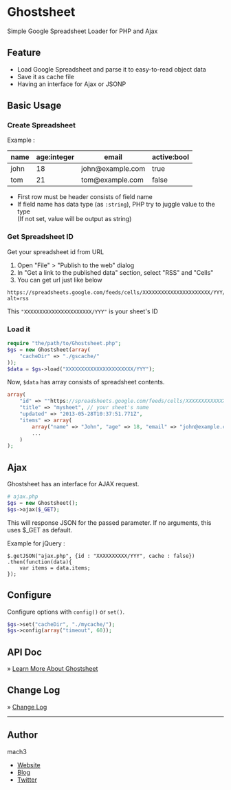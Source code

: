 
# Ghostsheet

Simple Google Spreadsheet Loader for PHP and Ajax

## Feature

- Load Google Spreadsheet and parse it to easy-to-read object data
- Save it as cache file
- Having an interface for Ajax or JSONP

## Basic Usage

### Create Spreadsheet

Example :

<table>
	<thead>
		<tr>
			<th>name</th>
			<th>age:integer</th>
			<th>email</th>
			<th>active:bool</th>
		</tr>
	</thead>
	<tbody>
		<tr>
			<td>john</td>
			<td>18</td>
			<td>john@example.com</td>
			<td>true</td>
		</tr>
		<tr>
			<td>tom</td>
			<td>21</td>
			<td>tom@example.com</td>
			<td>false</td>
		</tr>
	</tbody>
</table>

- First row must be header consists of field name
- If field name has data type (as `:string`), PHP try to juggle value to the type  
  (If not set, value will be output as string)


### Get Spreadsheet ID

Get your spreadsheet id from URL

1. Open "File" > "Publish to the web" dialog
2. In "Get a link to the published data" section, select "RSS" and "Cells"
3. You can get url just like below

```
https://spreadsheets.google.com/feeds/cells/XXXXXXXXXXXXXXXXXXXXXX/YYY/public/basic?alt=rss
```

This `"XXXXXXXXXXXXXXXXXXXXXX/YYY"` is your sheet's ID

### Load it

```php
require "the/path/to/Ghostsheet.php";
$gs = new Ghostsheet(array(
	"cacheDir" => "./gscache/"
));
$data = $gs->load("XXXXXXXXXXXXXXXXXXXXXX/YYY");
```

Now, `$data` has array consists of spreadsheet contents.

```php
array(
	"id" => ""https://spreadsheets.google.com/feeds/cells/XXXXXXXXXXXXXXXXXXXXXX/YYY/public/basic"",
	"title" => "mysheet", // your sheet's name
	"updated" => "2013-05-28T10:37:51.771Z",
	"items" => array(
		array("name" => "John", "age" => 18, "email" => "john@example.com", "active" => true),
		...
	)
);
```

## Ajax

Ghostsheet has an interface for AJAX request.

```php
# ajax.php
$gs = new Ghostsheet();
$gs->ajax($_GET);
```

This will response JSON for the passed parameter.
If no arguments, this uses $_GET as default.

Example for jQuery :

```
$.getJSON("ajax.php", {id : "XXXXXXXXXX/YYY", cache : false})
.then(function(data){
	var items = data.items;
});
```

## Configure

Configure options with `config()` or `set()`.

```php
$gs->set("cacheDir", "./mycache/");
$gs->config(array("timeout", 60));
```

## API Doc

&raquo; [Learn More About Ghostsheet](doc/api.md)

## Change Log

&raquo; [Change Log](doc/changelog.md)


-----

## Author

mach3

- [Website](http://www.mach3.jp)
- [Blog](http://blog.mach3.jp)
- [Twitter](http://twitter.com/mach3ss)
